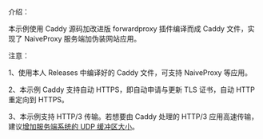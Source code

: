 介绍：

本示例使用 Caddy 源码加改进版 forwardproxy 插件编译而成 Caddy 文件，实现了 NaiveProxy 服务端加伪装网站应用。

注意：

1、使用本人 Releases 中编译好的 Caddy 文件，可支持 NaiveProxy 等应用。

2、本示例 Caddy 支持自动 HTTPS，即自动申请与更新 TLS 证书，自动 HTTP 重定向到 HTTPS。

3、本示例支持 HTTP/3 传输。若想要由 Caddy 处理的 HTTP/3 应用高速传输，建议[增加服务端系统的 UDP 缓冲区大小](https://github.com/quic-go/quic-go/wiki/UDP-Buffer-Sizes)。
